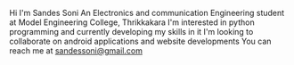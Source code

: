 Hi I'm Sandes Soni
An Electronics and communication Engineering student at Model Engineering College, Thrikkakara
I'm interested in python programming and currently developing my skills in it
I'm looking to collaborate on android applications and website developments
You can reach me at sandessoni@gmail.com
